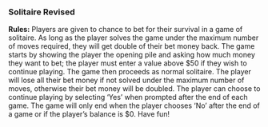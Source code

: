 ### Solitaire Revised

**Rules:**
Players are given to chance to bet for their survival in a game of solitaire. As long as the player solves the game under the maximum number of moves required, they will get double of their bet money back.
The game starts by showing the player the opening pile and asking how much money they want to bet; the player must enter a value above $50 if they wish to continue playing. The game then proceeds as normal solitaire. 
The player will lose all their bet money if not solved under the maximum number of moves, otherwise their bet money will be doubled.
The player can choose to continue playing by selecting ‘Yes’ when prompted after the end of each game. The game will only end when the player chooses ‘No’ after the end of a game or if the player’s balance is $0. 
Have fun!
